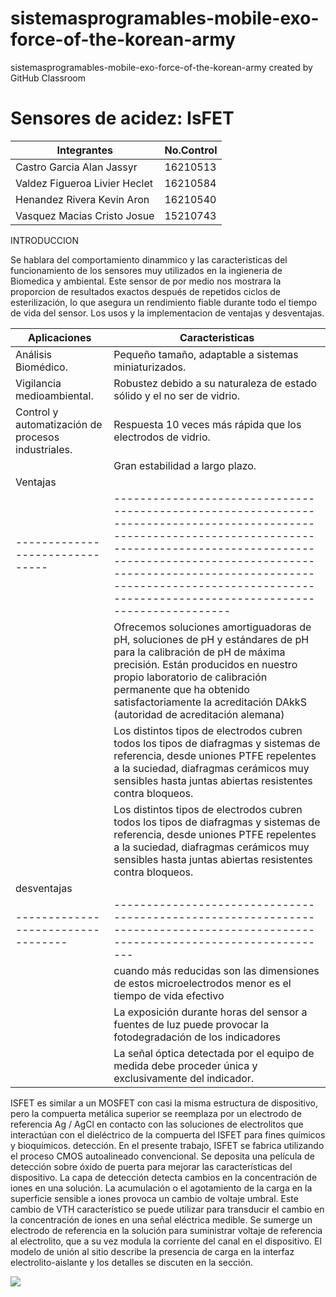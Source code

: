 # sistemasprogramables-mobile-exo-force-of-the-korean-army
sistemasprogramables-mobile-exo-force-of-the-korean-army created by GitHub Classroom


# Sensores de acidez: IsFET
| Integrantes                 | No.Control  |
|-----------------------------|---|
|Castro Garcia Alan Jassyr       |  16210513 |   
|Valdez Figueroa Livier Heclet   |  16210584 |  
|Henandez Rivera Kevin Aron      |  16210540 | 
| Vasquez Macias Cristo Josue    |  15210743 |



 INTRODUCCION
 
Se hablara del comportamiento dinammico y las caracteristicas del funcionamiento de los sensores muy utilizados en la ingieneria de Biomedica y ambiental. Este sensor de por medio nos mostrara la proporcion de resultados exactos después de repetidos ciclos de esterilización, lo que asegura un rendimiento fiable durante todo el tiempo de vida del sensor. Los usos y la implementacion de ventajas y desventajas.
 
 
 
| Aplicaciones                                       | Caracteristicas                                                         |
|----------------------------------------------------|-------------------------------------------------------------------------|
| Análisis Biomédico.                                | Pequeño tamaño, adaptable a sistemas miniaturizados.                    |
| Vigilancia medioambiental.                         | Robustez debido a su naturaleza de estado sólido y el no ser de vidrio. |
| Control y automatización de procesos industriales. | Respuesta 10 veces más rápida que los electrodos de vidrio.             |
|                                                    | Gran estabilidad a largo plazo.                                         |
| Ventajas                      |                                                                                                                                                                                                                                                                                                         |   |   |   |
|-------------------------------|---------------------------------------------------------------------------------------------------------------------------------------------------------------------------------------------------------------------------------------------------------------------------------------------------------|---|---|---|
|                               | Ofrecemos soluciones amortiguadoras de pH, soluciones de pH y estándares de pH  para la calibración de pH de máxima precisión. Están producidos en  nuestro propio laboratorio de calibración permanente que ha obtenido  satisfactoriamente la acreditación DAkkS (autoridad de acreditación  alemana) |   |   |   |
|                               | Los distintos tipos de electrodos cubren todos los tipos de diafragmas y  sistemas de referencia, desde uniones PTFE repelentes a la suciedad,  diafragmas cerámicos muy sensibles hasta juntas abiertas resistentes  contra bloqueos.                                                                  |   |   |   |
|                               | Los distintos tipos de electrodos cubren todos los tipos de diafragmas y  sistemas de referencia, desde uniones PTFE repelentes a la suciedad,  diafragmas cerámicos muy sensibles hasta juntas abiertas resistentes  contra bloqueos.                                                                  |   |   |   |
| desventajas                      |                                                                                                                               |   |   |   |
|----------------------------------|-------------------------------------------------------------------------------------------------------------------------------|---|---|---|
|                                  | cuando  más  reducidas  son  las  dimensiones  de   estos  microelectrodos  menor  es  el  tiempo  de  vida  efectivo         |   |   |   |
|                                  | La  exposición  durante  horas  del  sensor  a  fuentes  de  luz   puede  provocar  la  fotodegradación  de  los  indicadores |   |   |   |
|                                  | La  señal  óptica  detectada  por  el  equipo  de  medida  debe   proceder   única   y   exclusivamente   del   indicador.    |   |   |   |


ISFET es similar a un MOSFET con casi la misma estructura de dispositivo, pero la compuerta metálica superior se reemplaza por un electrodo de referencia Ag / AgCl en contacto con las soluciones de electrolitos que interactúan con el dieléctrico de la compuerta del ISFET para fines químicos y bioquímicos. detección. En el presente trabajo, ISFET se fabrica utilizando el proceso CMOS autoalineado convencional. Se deposita una película de detección sobre óxido de puerta para mejorar las características del dispositivo. La capa de detección detecta cambios en la concentración de iones en una solución. La acumulación o el agotamiento de la carga en la superficie sensible a iones provoca un cambio de voltaje umbral. Este cambio de VTH característico se puede utilizar para transducir el cambio en la concentración de iones en una señal eléctrica medible. Se sumerge un electrodo de referencia en la solución para suministrar voltaje de referencia al electrolito, que a su vez modula la corriente del canal en el dispositivo. El modelo de unión al sitio describe la presencia de carga en la interfaz electrolito-aislante y los detalles se discuten en la sección. 

![](https://www.researchgate.net/profile/Soumendu_Sinha/publication/319058558/figure/fig8/AS:631666049564695@1527612330506/Schematic-diagram-of-ISFET.png)


